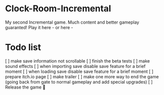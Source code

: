 # Clock-Room-Incremental
My second Incremental game. Much content and better gameplay guaranted!
Play it here - 
or here - 

# Todo list
[ ] make save information not scrollable
[ ] finish the beta tests
[ ] make sound effects
[ ] when importing save disable save feature for a brief moment
[ ] when loading save disable save feature for a brief moment
[ ] prepare itch.io page
[ ] make trailer
[ ] make one more way to end the game (going back from gate to normal gameplay and add special upgrades)
[ ] Release the game 🎉
